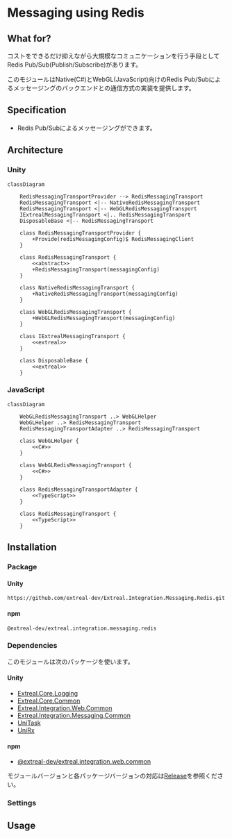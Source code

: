 ﻿---
sidebar_position: 10
---

# Messaging using Redis

## What for?

コストをできるだけ抑えながら大規模なコミュニケーションを行う手段としてRedis Pub/Sub(Publish/Subscribe)があります。

このモジュールはNative(C#)とWebGL(JavaScript)向けのRedis Pub/Subによるメッセージングのバックエンドとの通信方式の実装を提供します。

## Specification

- Redis Pub/Subによるメッセージングができます。

## Architecture

### Unity

```mermaid
classDiagram

    RedisMessagingTransportProvider --> RedisMessagingTransport
    RedisMessagingTransport <|-- NativeRedisMessagingTransport
    RedisMessagingTransport <|-- WebGLRedisMessagingTransport
    IExtrealMessagingTransport <|.. RedisMessagingTransport
    DisposableBase <|-- RedisMessagingTransport

    class RedisMessagingTransportProvider {
        +Provide(redisMessagingConfig)$ RedisMessagingClient
    }
    
    class RedisMessagingTransport {
        <<abstract>>
        +RedisMessagingTransport(messagingConfig)
    }
    
    class NativeRedisMessagingTransport {
        +NativeRedisMessagingTransport(messagingConfig) 
    }
    
    class WebGLRedisMessagingTransport {
        +WebGLRedisMessagingTransport(messagingConfig)
    }

    class IExtrealMessagingTransport {
        <<extreal>>
    }

    class DisposableBase {
        <<extreal>>
    }
```

### JavaScript

```mermaid
classDiagram

    WebGLRedisMessagingTransport ..> WebGLHelper
    WebGLHelper ..> RedisMessagingTransport
    RedisMessagingTransportAdapter ..> RedisMessagingTransport
    
    class WebGLHelper {
        <<C#>>
    }

    class WebGLRedisMessagingTransport {
        <<C#>>
    }

    class RedisMessagingTransportAdapter {
        <<TypeScript>>
    }
    
    class RedisMessagingTransport {
        <<TypeScript>>
    }
```

## Installation

### Package

#### Unity

```text
https://github.com/extreal-dev/Extreal.Integration.Messaging.Redis.git
```

#### npm

```text
@extreal-dev/extreal.integration.messaging.redis
```

### Dependencies

このモジュールは次のパッケージを使います。

#### Unity

- [Extreal.Core.Logging](../core/logging.md)
- [Extreal.Core.Common](../core/common.md)
- [Extreal.Integration.Web.Common](../integration/web.common.md)
- [Extreal.Integration.Messaging.Common](../integration/messaging.common.md)
- [UniTask](https://github.com/Cysharp/UniTask)
- [UniRx](https://github.com/neuecc/UniRx)

#### npm

- [@extreal-dev/extreal.integration.web.common](https://www.npmjs.com/package/@extreal-dev/extreal.integration.web.common)

モジュールバージョンと各パッケージバージョンの対応は[Release](../category/release)を参照ください。

### Settings

## Usage
